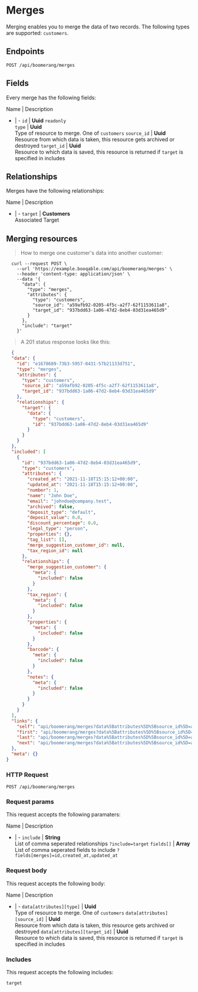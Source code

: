 # Merges

Merging enables you to merge the data of two records. The following types are supported: `customers`.

## Endpoints
`POST /api/boomerang/merges`

## Fields
Every merge has the following fields:

Name | Description
- | -
`id` | **Uuid** `readonly`<br>
`type` | **Uuid**<br>Type of resource to merge. One of `customers`
`source_id` | **Uuid**<br>Resource from which data is taken, this resource gets archived or destroyed
`target_id` | **Uuid**<br>Resource to which data is saved, this resource is returned if `target` is specified in includes


## Relationships
Merges have the following relationships:

Name | Description
- | -
`target` | **Customers**<br>Associated Target


## Merging resources



> How to merge one customer's data into another customer:

```shell
  curl --request POST \
    --url 'https://example.booqable.com/api/boomerang/merges' \
    --header 'content-type: application/json' \
    --data '{
      "data": {
        "type": "merges",
        "attributes": {
          "type": "customers",
          "source_id": "a59afb92-0205-4f5c-a2f7-62f1153611a8",
          "target_id": "937bdd63-1a06-47d2-8eb4-03d31ea465d9"
        }
      },
      "include": "target"
    }'
```

> A 201 status response looks like this:

```json
  {
  "data": {
    "id": "e1678689-73b3-5957-8431-57b21133d751",
    "type": "merges",
    "attributes": {
      "type": "customers",
      "source_id": "a59afb92-0205-4f5c-a2f7-62f1153611a8",
      "target_id": "937bdd63-1a06-47d2-8eb4-03d31ea465d9"
    },
    "relationships": {
      "target": {
        "data": {
          "type": "customers",
          "id": "937bdd63-1a06-47d2-8eb4-03d31ea465d9"
        }
      }
    }
  },
  "included": [
    {
      "id": "937bdd63-1a06-47d2-8eb4-03d31ea465d9",
      "type": "customers",
      "attributes": {
        "created_at": "2021-11-18T15:15:12+00:00",
        "updated_at": "2021-11-18T15:15:12+00:00",
        "number": 1,
        "name": "John Doe",
        "email": "johndoe@company.test",
        "archived": false,
        "deposit_type": "default",
        "deposit_value": 0.0,
        "discount_percentage": 0.0,
        "legal_type": "person",
        "properties": {},
        "tag_list": [],
        "merge_suggestion_customer_id": null,
        "tax_region_id": null
      },
      "relationships": {
        "merge_suggestion_customer": {
          "meta": {
            "included": false
          }
        },
        "tax_region": {
          "meta": {
            "included": false
          }
        },
        "properties": {
          "meta": {
            "included": false
          }
        },
        "barcode": {
          "meta": {
            "included": false
          }
        },
        "notes": {
          "meta": {
            "included": false
          }
        }
      }
    }
  ],
  "links": {
    "self": "api/boomerang/merges?data%5Battributes%5D%5Bsource_id%5D=a59afb92-0205-4f5c-a2f7-62f1153611a8&data%5Battributes%5D%5Btarget_id%5D=937bdd63-1a06-47d2-8eb4-03d31ea465d9&data%5Battributes%5D%5Btype%5D=customers&data%5Btype%5D=merges&include=target&merge%5Bdata%5D%5Battributes%5D%5Bsource_id%5D=a59afb92-0205-4f5c-a2f7-62f1153611a8&merge%5Bdata%5D%5Battributes%5D%5Btarget_id%5D=937bdd63-1a06-47d2-8eb4-03d31ea465d9&merge%5Bdata%5D%5Battributes%5D%5Btype%5D=customers&merge%5Bdata%5D%5Btype%5D=merges&merge%5Binclude%5D=target&page%5Bnumber%5D=1&page%5Bsize%5D=25",
    "first": "api/boomerang/merges?data%5Battributes%5D%5Bsource_id%5D=a59afb92-0205-4f5c-a2f7-62f1153611a8&data%5Battributes%5D%5Btarget_id%5D=937bdd63-1a06-47d2-8eb4-03d31ea465d9&data%5Battributes%5D%5Btype%5D=customers&data%5Btype%5D=merges&include=target&merge%5Bdata%5D%5Battributes%5D%5Bsource_id%5D=a59afb92-0205-4f5c-a2f7-62f1153611a8&merge%5Bdata%5D%5Battributes%5D%5Btarget_id%5D=937bdd63-1a06-47d2-8eb4-03d31ea465d9&merge%5Bdata%5D%5Battributes%5D%5Btype%5D=customers&merge%5Bdata%5D%5Btype%5D=merges&merge%5Binclude%5D=target&page%5Bnumber%5D=1&page%5Bsize%5D=25",
    "last": "api/boomerang/merges?data%5Battributes%5D%5Bsource_id%5D=a59afb92-0205-4f5c-a2f7-62f1153611a8&data%5Battributes%5D%5Btarget_id%5D=937bdd63-1a06-47d2-8eb4-03d31ea465d9&data%5Battributes%5D%5Btype%5D=customers&data%5Btype%5D=merges&include=target&merge%5Bdata%5D%5Battributes%5D%5Bsource_id%5D=a59afb92-0205-4f5c-a2f7-62f1153611a8&merge%5Bdata%5D%5Battributes%5D%5Btarget_id%5D=937bdd63-1a06-47d2-8eb4-03d31ea465d9&merge%5Bdata%5D%5Battributes%5D%5Btype%5D=customers&merge%5Bdata%5D%5Btype%5D=merges&merge%5Binclude%5D=target&page%5Bnumber%5D=&page%5Bsize%5D=25",
    "next": "api/boomerang/merges?data%5Battributes%5D%5Bsource_id%5D=a59afb92-0205-4f5c-a2f7-62f1153611a8&data%5Battributes%5D%5Btarget_id%5D=937bdd63-1a06-47d2-8eb4-03d31ea465d9&data%5Battributes%5D%5Btype%5D=customers&data%5Btype%5D=merges&include=target&merge%5Bdata%5D%5Battributes%5D%5Bsource_id%5D=a59afb92-0205-4f5c-a2f7-62f1153611a8&merge%5Bdata%5D%5Battributes%5D%5Btarget_id%5D=937bdd63-1a06-47d2-8eb4-03d31ea465d9&merge%5Bdata%5D%5Battributes%5D%5Btype%5D=customers&merge%5Bdata%5D%5Btype%5D=merges&merge%5Binclude%5D=target&page%5Bnumber%5D=2&page%5Bsize%5D=25"
  },
  "meta": {}
}
```

### HTTP Request

`POST /api/boomerang/merges`

### Request params

This request accepts the following paramaters:

Name | Description
- | -
`include` | **String**<br>List of comma seperated relationships `?include=target`
`fields[]` | **Array**<br>List of comma seperated fields to include `?fields[merges]=id,created_at,updated_at`


### Request body

This request accepts the following body:

Name | Description
- | -
`data[attributes][type]` | **Uuid**<br>Type of resource to merge. One of `customers`
`data[attributes][source_id]` | **Uuid**<br>Resource from which data is taken, this resource gets archived or destroyed
`data[attributes][target_id]` | **Uuid**<br>Resource to which data is saved, this resource is returned if `target` is specified in includes


### Includes

This request accepts the following includes:

`target`





